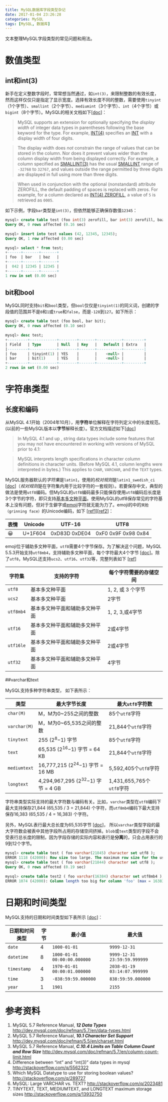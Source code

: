 ```yaml
---
title: MySQL数据库字段类型杂记
date: 2017-01-04 23:26:28 
categories: MySQL
tags: [MySQL, 数据库]
---
```


文本整理MySQL字段类型的常见问题和用法。

# 数值类型

## int和int(3)
新手在定义整数字段时，常常想当然通过，如`int(3)`，来限制整数的有效长度，然而这样仅仅只是指定了显示宽度。选择有效长度不同的整数，需要使用`tinyint`（1个字节）、`smallint`（2个字节）、`mediumint`（3个字节）、`int`（4个字节）或`bigint`（8个字节）。MySQL的相关文档如下[[doc](http://dev.mysql.com/doc/refman/5.7/en/numeric-type-attributes.html)]：

<!--more-->

> MySQL supports an extension for optionally specifying the *display width* of integer data types in parentheses following the base keyword for the type. For example, [INT(4)](http://dev.mysql.com/doc/refman/5.7/en/integer-types.html) specifies an [INT](http://dev.mysql.com/doc/refman/5.7/en/integer-types.html) with a display width of four digits.

> The display width does *not* constrain the range of values that can be stored in the column. Nor does it prevent values wider than the column display width from being displayed correctly. For example, a column specified as [SMALLINT(3)](http://dev.mysql.com/doc/refman/5.7/en/integer-types.html) has the usual [SMALLINT](http://dev.mysql.com/doc/refman/5.7/en/integer-types.html) range of `-32768` to `32767`, and values outside the range permitted by three digits are displayed in full using more than three digits.

> When used in conjunction with the optional (nonstandard) attribute ZEROFILL, the default padding of spaces is replaced with zeros. For example, for a column declared as [INT(4) ZEROFILL](http://dev.mysql.com/doc/refman/5.7/en/integer-types.html), a value of `5` is retrieved as `0005`.

如下示例，字段`bar`类型是`int(3)`，但依然能够正确保存数值`12345`：

```sql
mysql> create table test (foo int(3) zerofill, bar int(3) zerofill, baz int);
Query OK, 0 rows affected (0.16 sec)
 
mysql> insert into test values (42, 12345, 12345);
Query OK, 1 row affected (0.00 sec)
 
mysql> select * from test;
+------+-------+-------+
| foo  | bar   | baz   |
+------+-------+-------+
|  042 | 12345 | 12345 |
+------+-------+-------+
1 row in set (0.00 sec)
```

## bit和bool
MySQL同时支持`bit`和`bool`类型，但`bool`仅仅是`tinyint(1)`的同义词，创建的字段值的范围并不是`0`和`1`或`true`和`false`，而是`-128`到`127`。如下所示：

```sql
mysql> create table test (foo bool, bar bit);
Query OK, 0 rows affected (0.10 sec)
 
mysql> desc test;
+---------+------------+--------+-------+-----------+---------+
| Field   | Type       | Null   | Key   |   Default | Extra   |
|---------+------------+--------+-------+-----------+---------|
| foo     | tinyint(1) | YES    |       |    <null> |         |
| bar     | bit(1)     | YES    |       |    <null> |         |
+---------+------------+--------+-------+-----------+---------+
2 rows in set (0.00 sec)
```
 
# 字符串类型
## 长度和编码

从MySQL 4.1开始（2004年10月），用**字符**单位解释在字符列定义中的长度规范。(以前的一些MySQL版本以**字节**解释长度）。官方文档描述如下[[doc](https://docs.oracle.com/cd/E17952_01/mysql-5.0-en/string-type-overview.html)]
> In MySQL 4.1 and up , string data types include some features that you may not have encountered in working with versions of MySQL prior to 4.1: 

>    MySQL interprets length specifications in character column definitions in character units. (Before MySQL 4.1, column lengths were interpreted in bytes.) This applies to `CHAR`, `VARCHAR`, and the `TEXT` types. 

MySQL服务器默认的*字符集*是`latin1`，使用的*校对规则*是`latin1_swedish_ci` [[doc](http://dev.mysql.com/doc/refman/5.7/en/charset-server.html)]（*校对规则*是在字符集内用于比较字符的一套规则）。若要保存中文，典型的做法是使用`utf8`编码。但MySQL的`utf8`编码最多只能保存使用`utf8`编码后长度是3个字节的字符，即只支持[基本多文种平面](https://zh.wikipedia.org/wiki/Unicode%E5%AD%97%E7%AC%A6%E5%B9%B3%E9%9D%A2%E6%98%A0%E5%B0%84)。使用MySQL的utf8保存常见的字符基本上没有问题，但对于生僻字或[emoji](https://en.wikipedia.org/wiki/Emoji)字符就无能为力了。emoji的中的`笑脸（grinning face）`的Unicode编码，如下 [[ref1](http://www.iemoji.com/view/emoji/885/smileys-people/grinning-face)][[ref2](https://en.wikibooks.org/wiki/Unicode/Character_reference/1F000-1FFFF)]：

| 表情 | Unicode | UTF-16 | UTF8 |
| ---  | ---       | ---       | ---   |
| 😀   | U+1F604 | 0xD83D 0xDE04 | 0xF0 0x9F 0x98 0x84 |

emoji位于辅助多文种平面，`utf8`需要4个字节保存。为了解决这个问题，MySQL 5.5.3开始支持`utf8mb4`，支持辅助多文种平面，每个字符最大4个字节 [[doc](http://dev.mysql.com/doc/refman/5.5/en/charset-unicode-utf8mb4.html)]。除了`utf8`，MySQL还支持`ucs2`、`utf16`、`utf32`等，完整列表如下 [[ref](http://dev.mysql.com/doc/refman/5.5/en/charset-unicode.html)]

| 字符集    | 支持的字符     | 每个字符需要的存储空间  |
| ---       | ---           | ---                                    |
| `utf8`      | 基本多文种平面 | 1, 2, 或 3 个字节           |
| `ucs2`     | 基本多文种平面 | 2字节                           |
| `utf8mb4` | 基本多文种平面和辅助多文种平面 | 1, 2, 3,或4字节 |
| `utf16`   | 基本多文种平面和辅助多文种平面 | 2或4字节 |
| `utf16le` | 基本多文种平面和辅助多文种平面 | 2或4字节 |
| `utf32`    | 基本多文种平面和辅助多文种平面 | 4字节 |

##varchar和text

MySQL支持多种字符串类型， 如下表所示：

| 类型      | 最大字节长度 | 最大`utf8`字符数           |
| ---       | ---              | ---                                |
| `char(M)` | M，M为0~255之间的整数 | 85个`utf8`字符 |
| `varchar(M)` | M，M为0~65,535之间的整数 | 21,844个`utf8`字符 |
| `tinytext ` | 255 (2<sup>8</sup>−1) 字节 | 85个`utf8`字符 |
| `text`       | 65,535 (2<sup>16</sup>−1) 字节 = 64 KB  | 21,844个`utf8`字符 |
| `mediumtext` | 16,777,215 (2<sup>24</sup>−1) 字节 = 16 MB | 5,592,405个`utf8`字符 |
| `longtext` | 4,294,967,295 (2<sup>32</sup>−1) 字节 = 4 GB | 1,431,655,765个`utf8`字符 |

字符串类型实际支持的最大字符数与编码有关。比如，`varchar`类型在`utf8`编码下最大支持保存21,844 (65,535 / 3 = 21,844) 个字符，而`utf8mb4`编码下最大支持保存16,383 (65,535 / 4 = 16,383) 个字符。

另外，MySQL表行最大总长度为65,535字节 [[doc](http://dev.mysql.com/doc/refman/5.7/en/column-count-limit.html)]， 所以`varchar`类型字段的最大字符数会被表中其他字段所占用的存储空间挤掉。`blob`或`text`类型的字段不会受表行总长度的限制，因为字段存储的实际内容和表行是**分离**的，只会占用表行的9到12个字节。

```sql
mysql> create table test ( foo varchar(21845) character set utf8 );
ERROR 1118 (42000): Row size too large. The maximum row size for the used table type, not counting BLOBs, is 65535. This includes storage overhead, check the manual. You have to change some columns to TEXT or BLOBs
mysql> create table test ( foo varchar(21844) character set utf8 );
Query OK, 0 rows affected (0.19 sec)
 
mysql> create table test2 ( foo varchar(16384) character set utf8mb4 );
ERROR 1074 (42000): Column length too big for column 'foo' (max = 16383); use BLOB or TEXT instead
```
 
# 日期和时间类型
 MySQL支持的日期和时间类型如下表所示 [[doc](http://dev.mysql.com/doc/refman/5.7/en/date-and-time-type-overview.html)]：

| 日期和时间类型 | 字节 | 最小值 | 最大值 |
| ---                 | ---  | ---     | ---     |
| `date`               | 4     | `1000-01-01` | `9999-12-31` |
| `datetime`        | 8     | `1000-01-01 00:00:00.000000` | `9999-12-31 23:59:59.999999` |
| `timestamp`     | 4      | `1970-01-01 00:00:01.000000` | `2038-01-19 03:14:07.999999` |
| `time`              |    3 | `-838:59:59.000000` | `838:59:59.000000` |
| `year`              | 1   |  `1901` |  `2155`  |

# 参考资料

1. MySQL 5.7 Reference Manual, ***12 Data Types*** <http://dev.mysql.com/doc/refman/5.7/en/data-types.html>
2. MySQL 5.7 Reference Manual, ***10.1 Character Set Support*** <http://dev.mysql.com/doc/refman/5.5/en/charset.html>
3. MySQL 5.7 Reference Manual, ***C.10.4 Limits on Table Column Count and Row Size*** <http://dev.mysql.com/doc/refman/5.7/en/column-count-limit.html>
4. Difference between “int” and “int(3)” data types in mysql <http://stackoverflow.com/q/5562322>
5. Which MySQL Datatype to use for storing boolean values? <http://stackoverflow.com/q/289727>
6. MySQL: Large VARCHAR vs. TEXT? <http://stackoverflow.com/q/2023481>
7. TINYTEXT, TEXT, MEDIUMTEXT, and LONGTEXT maximum storage sizes <http://stackoverflow.com/q/13932750>

